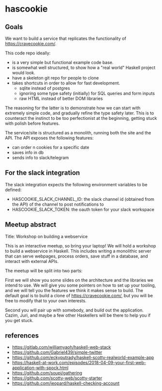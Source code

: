 # hascookie

## Goals

We want to build a service that replicates the functionality of https://cravecookie.com/.

This code repo ideally:

- is a very simple but functional example code base.
- is somewhat well structured, to show how a "real world" Haskell project would look.
- have a skeleton git repo for people to clone
- takes shortcuts in order to allow for fast development.
    - sqlite instead of postgres
    - ignoring some type safety (initially) for SQL queries and form inputs
    - raw HTML instead of better DOM libraries

The reasoning for the latter is to demonstrate how we can start with extremely simple code, and gradually refine the type safety later. This is to counteract the instinct to be too perfectionist at the beginning, getting stuck with polish before features.

The service/site is structured as a monolith, running both the site and the API.
The API exposes the following features:

- can order n cookies for a specific date
- saves info in db
- sends info to slack/telegram

## For the slack integration

The slack integration expects the following environment variables to be defined:
- HASCOOKIE_SLACK_CHANNEL_ID: the slack channel id (obtained from the API) of the channel to post notifications to
- HASCOOKIE_SLACK_TOKEN: the oauth token for your slack workspace

## Meetup abstract

Title: Workshop on building a webservice

This is an interactive meetup, so bring your laptop! We will hold a workshop to build a webservice in Haskell. This includes writing a monolithic server that can serve webpages, process orders, save stuff in a database, and interact with external APIs.

The meetup will be split into two parts:

First we will show you some slides on the architecture and the libraries we intend to use. We will give you some pointers on how to set up your tooling, and we will tell you the features we think it makes sense to build. The default goal is to build a clone of https://cravecookie.com/, but you will be free to modify that to your own interests.

Second you will pair up with somebody, and build out the application. Cazim, Juri, and maybe a few other Haskellers will be there to help you if you get stuck.


## references

- https://gitlab.com/williamyaoh/haskell-web-stack
- https://github.com/Gabriel439/simple-twitter
- https://github.com/eckyputrady/haskell-scotty-realworld-example-app
- https://haskell-at-work.com/episodes/2018-04-09-your-first-web-application-with-spock.html
- https://github.com/soupi/gathering
- https://github.com/scotty-web/scotty-starter
- https://github.com/jeopard/haskell-checking-account
